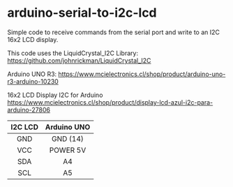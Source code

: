 # arduino-serial-to-i2c-lcd
Simple code to receive commands from the serial port and write to an I2C 16x2 LCD display.

This code uses the LiquidCrystal_I2C Library:
https://github.com/johnrickman/LiquidCrystal_I2C

Arduino UNO R3:
https://www.mcielectronics.cl/shop/product/arduino-uno-r3-arduino-10230

16x2 LCD Display I2C for Arduino
https://www.mcielectronics.cl/shop/product/display-lcd-azul-i2c-para-arduino-27806


| I2C LCD         | Arduino UNO     |
| :-------------: | :-------------: |
| GND             | GND (14)        |
| VCC             | POWER 5V        |
| SDA             | A4              |
| SCL             | A5              |
